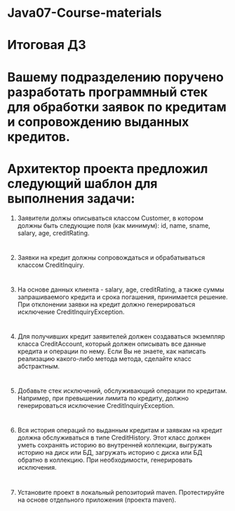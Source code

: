 # Java07-Course-materials
# Итоговая ДЗ

# Вашему подразделению поручено разработать программный стек для обработки заявок по кредитам и сопровождению выданных кредитов.
# Архитектор проекта предложил следующий шаблон для выполнения задачи:

 1. Заявители должы описываться классом Customer, в котором должны быть следующие поля (как минимум):
 id, name, sname, salary, age, creditRating.
#
 2. Заявки на кредит должны сопровождаться и обрабатываться классом CreditInquiry.
#
 3. На основе данных клиента - salary, age, creditRating, а также суммы запрашиваемого кредита и срока погашения, принимается решение. 
 При отклонении заявки на кредит должно генерироваться исключение CreditInquiryException.
#
 4. Для получивших кредит заявителей должен создаваться экземпляр класса CreditAccount, 
 который должен описывать все данные кредита и операции по нему. 
 Если Вы не знаете, как написать реализацию какого-либо метода метода, сделайте класс абстрактным. 
#
 5. Добавьте стек исключений, обслуживающий операции по кредитам. Например, при превышении лимита по кредиту, 
 должно генерироваться исключение CreditInquiryException.
#
 6. Вся история операций по выданным кредитам и заявкам на кредит должна обслуживаться в типе CreditHistory.
 Этот класс должен уметь сохранять историю во внутренней коллекции, выгружать историю на диск или БД, 
 загружать историю с диска или БД обратно в коллекцию. При необходимости, генерировать исключения.
#
 7. Установите проект в локальный репозиторий maven. Протестируйте  на основе отдельного приложения (проекта maven).
